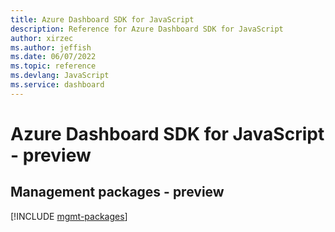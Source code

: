 ```yaml
---
title: Azure Dashboard SDK for JavaScript
description: Reference for Azure Dashboard SDK for JavaScript
author: xirzec
ms.author: jeffish
ms.date: 06/07/2022
ms.topic: reference
ms.devlang: JavaScript
ms.service: dashboard
---
```

# Azure Dashboard SDK for JavaScript - preview
## Management packages - preview
[!INCLUDE [mgmt-packages](dashboard-mgmt-index.md)]
